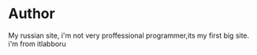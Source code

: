 # Author
My russian site, i'm not very proffessional programmer,its my first big site. i'm from itlabboru
